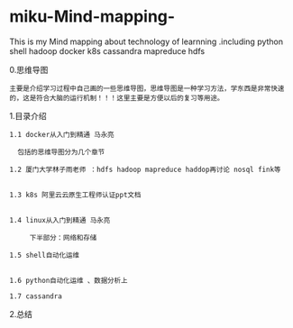# miku-Mind-mapping-
This is my Mind mapping  about technology of learnning .including  python shell hadoop docker k8s  cassandra mapreduce hdfs 

0.思维导图
  
    主要是介绍学习过程中自己画的一些思维导图，思维导图是一种学习方法，学东西是非常快速的，这是符合大脑的运行机制！！！这里主要是方便以后的复习等用途。

1.目录介绍

    1.1 docker从入门到精通 马永亮 
      
      包括的思维导图分为几个章节
    
    1.2 厦门大学林子雨老师 ：hdfs hadoop mapreduce haddop再讨论 nosql fink等

    
    1.3 k8s 阿里云云原生工程师认证ppt文档
    
    
    1.4 linux从入门到精通 马永亮 
        
         下半部分：网络和存储
         
    1.5 shell自动化运维 
    
    
    1.6 python自动化运维 、数据分析上
    
    1.7 cassandra
    
2.总结
